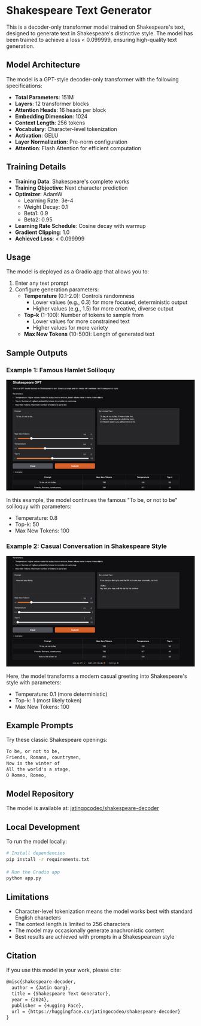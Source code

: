 # Shakespeare Text Generator

This is a decoder-only transformer model trained on Shakespeare's text, designed to generate text in Shakespeare's distinctive style. The model has been trained to achieve a loss < 0.099999, ensuring high-quality text generation.

## Model Architecture

The model is a GPT-style decoder-only transformer with the following specifications:
- **Total Parameters**: 151M
- **Layers**: 12 transformer blocks
- **Attention Heads**: 16 heads per block
- **Embedding Dimension**: 1024
- **Context Length**: 256 tokens
- **Vocabulary**: Character-level tokenization
- **Activation**: GELU
- **Layer Normalization**: Pre-norm configuration
- **Attention**: Flash Attention for efficient computation

## Training Details

- **Training Data**: Shakespeare's complete works
- **Training Objective**: Next character prediction
- **Optimizer**: AdamW
  - Learning Rate: 3e-4
  - Weight Decay: 0.1
  - Beta1: 0.9
  - Beta2: 0.95
- **Learning Rate Schedule**: Cosine decay with warmup
- **Gradient Clipping**: 1.0
- **Achieved Loss**: < 0.099999

## Usage

The model is deployed as a Gradio app that allows you to:
1. Enter any text prompt
2. Configure generation parameters:
   - **Temperature** (0.1-2.0): Controls randomness
     - Lower values (e.g., 0.3) for more focused, deterministic output
     - Higher values (e.g., 1.5) for more creative, diverse output
   - **Top-k** (1-100): Number of tokens to sample from
     - Lower values for more constrained text
     - Higher values for more variety
   - **Max New Tokens** (10-500): Length of generated text

## Sample Outputs

### Example 1: Famous Hamlet Soliloquy
![Sample Output 1](images/sample1.png)

In this example, the model continues the famous "To be, or not to be" soliloquy with parameters:
- Temperature: 0.8
- Top-k: 50
- Max New Tokens: 100

### Example 2: Casual Conversation in Shakespeare Style
![Sample Output 2](images/sample2.png)

Here, the model transforms a modern casual greeting into Shakespeare's style with parameters:
- Temperature: 0.1 (more deterministic)
- Top-k: 1 (most likely token)
- Max New Tokens: 100

## Example Prompts

Try these classic Shakespeare openings:
```
To be, or not to be,
Friends, Romans, countrymen,
Now is the winter of
All the world's a stage,
O Romeo, Romeo,
```

## Model Repository

The model is available at: [jatingocodeo/shakespeare-decoder](https://huggingface.co/jatingocodeo/shakespeare-decoder)

## Local Development

To run the model locally:
```bash
# Install dependencies
pip install -r requirements.txt

# Run the Gradio app
python app.py
```

## Limitations

- Character-level tokenization means the model works best with standard English characters
- The context length is limited to 256 characters
- The model may occasionally generate anachronistic content
- Best results are achieved with prompts in a Shakespearean style

## Citation

If you use this model in your work, please cite:
```
@misc{shakespeare-decoder,
  author = {Jatin Garg},
  title = {Shakespeare Text Generator},
  year = {2024},
  publisher = {Hugging Face},
  url = {https://huggingface.co/jatingocodeo/shakespeare-decoder}
}
```
